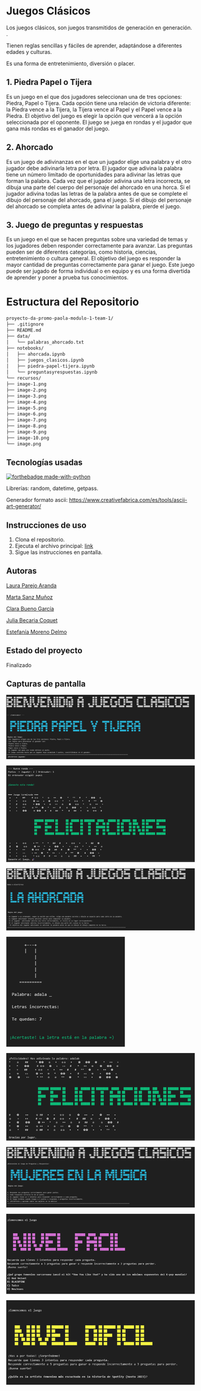 # Juegos Clásicos

Los juegos clásicos, son juegos transmitidos de generación en generación. .

Tienen reglas sencillas y fáciles de aprender, adaptándose a diferentes edades y culturas. 

Es una forma de entretenimiento, diversión o placer.

## 1. Piedra Papel o Tijera
     
Es un juego en el que dos jugadores seleccionan una de tres opciones: Piedra, Papel o Tijera. Cada opción tiene una relación de victoria diferente: la Piedra vence a la Tijera, la Tijera vence al Papel y el Papel vence a la Piedra. El objetivo del juego es elegir la opción que vencerá a la opción seleccionada por el oponente. El juego se juega en rondas y el jugador que gana más rondas es el ganador del juego.

## 2.  Ahorcado
    
Es un juego de adivinanzas en el que un jugador elige una palabra y el otro jugador debe adivinarla letra por letra. El jugador que adivina la palabra tiene un número limitado de oportunidades para adivinar las letras que forman la palabra. Cada vez que el jugador adivina una letra incorrecta, se dibuja una parte del cuerpo del personaje del ahorcado en una horca. Si el jugador adivina todas las letras de la palabra antes de que se complete el dibujo del personaje del ahorcado, gana el juego. Si el dibujo del personaje del ahorcado se completa antes de adivinar la palabra, pierde el juego.

## 3. Juego de preguntas y respuestas
    
Es un juego en el que se hacen preguntas sobre una variedad de temas y los jugadores deben responder correctamente para avanzar. Las preguntas pueden ser de diferentes categorías, como historia, ciencias, entretenimiento o cultura general. El objetivo del juego es responder la mayor cantidad de preguntas correctamente para ganar el juego. Este juego puede ser jugado de forma individual o en equipo y es una forma divertida de aprender y poner a prueba tus conocimientos.

# Estructura del Repositorio
```
proyecto-da-promo-paola-modulo-1-team-1/
├── .gitignore
├── README.md
├── data/
│   └── palabras_ahorcado.txt
├── notebooks/
│   ├── ahorcada.ipynb
│   ├── juegos_clasicos.ipynb
│   ├── piedra-papel-tijera.ipynb
│   └── preguntasyrespuestas.ipynb
└── recursos/
├── image-1.png
├── image-2.png
├── image-3.png
├── image-4.png
├── image-5.png
├── image-6.png
├── image-7.png
├── image-8.png
├── image-9.png
├── image-10.png
└── image.png
```

## Tecnologías usadas

[![forthebadge made-with-python](https://ForTheBadge.com/images/badges/made-with-python.svg)](https://www.python.org/)

Librerías: random, datetime, getpass.

Generador formato ascii: 
https://www.creativefabrica.com/es/tools/ascii-art-generator/

## Instrucciones de uso

1. Clona el repositorio.
2. Ejecuta el archivo principal: [link](https://github.com/lauraamber/proyecto-da-promo-paola-modulo-1-team-1/blob/main/notebooks/juegos_clasicos.ipynb)
3. Sigue las instrucciones en pantalla.

## Autoras

[Laura Parejo Aranda](https://github.com/lauraamber)

[Marta Sanz Muñoz](https://github.com/Martitaa)

[Clara Bueno García](https://github.com/cbueno82)

[Julia Becaria Coquet](https://github.com/juliabeco)

[Estefanía Moreno Delmo](https://github.com/fany_data)

## Estado del proyecto

Finalizado

## Capturas de pantalla

![alt text](recursos/image.png)

![alt text](recursos/image-2.png)

![alt text](recursos/image-4.png)

![alt text](recursos/image-6.png)

![alt text](recursos/image-7.png)

![alt text](recursos/image-8.png)

![alt text](recursos/image-9.png)

![alt text](recursos/image-10.png)
